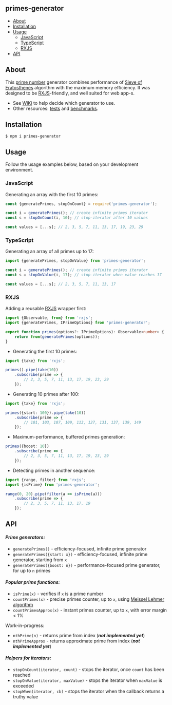 primes-generator
----------------

* [About](#about)
* [Installation](#installation)
* [Usage](#usage)
    * [JavaScript](#javascript)
    * [TypeScript](#typescript)
    * [RXJS](#rxjs)
* [API](#api)

## About

This [prime number] generator combines performance of [Sieve of Eratosthenes] algorithm with the maximum memory
efficiency. It was designed to be [RXJS]-friendly, and well suited for web app-s.

* See [WiKi] to help decide which generator to use.
* Other resources: [tests](./test) and [benchmarks](./benchmarks).

## Installation

```
$ npm i primes-generator
```

## Usage

Follow the usage examples below, based on your development environment.

### JavaScript

Generating an array with the first 10 primes:

```js
const {generatePrimes, stopOnCount} = require('primes-generator');

const i = generatePrimes(); // create infinite primes iterator 
const s = stopOnCount(i, 10); // stop-iterator after 10 values

const values = [...s]; // 2, 3, 5, 7, 11, 13, 17, 19, 23, 29
```

### TypeScript

Generating an array of all primes up to 17:

```js
import {generatePrimes, stopOnValue} from 'primes-generator';

const i = generatePrimes(); // create infinite primes iterator
const s = stopOnValue(i, 17); // stop-iterator when value reaches 17

const values = [...s]; // 2, 3, 5, 7, 11, 13, 17
```

### RXJS

Adding a reusable [RXJS] wrapper first:

```ts
import {Observable, from} from 'rxjs';
import {generatePrimes, IPrimeOptions} from 'primes-generator';

export function primes(options?: IPrimeOptions): Observable<number> {
    return from(generatePrimes(options));
}
```

* Generating the first 10 primes:

```ts
import {take} from 'rxjs';

primes().pipe(take(10))
    .subscribe(prime => {
        // 2, 3, 5, 7, 11, 13, 17, 19, 23, 29
    });
```

* Generating 10 primes after 100:

```ts
import {take} from 'rxjs';

primes({start: 100}).pipe(take(10))
    .subscribe(prime => {
        // 101, 103, 107, 109, 113, 127, 131, 137, 139, 149
    });
```

* Maximum-performance, buffered primes generation:

```ts
primes({boost: 10})
    .subscribe(prime => {
        // 2, 3, 5, 7, 11, 13, 17, 19, 23, 29
    });
```

* Detecting primes in another sequence:

```ts
import {range, filter} from 'rxjs';
import {isPrime} from 'primes-generator';

range(0, 20).pipe(filter(a => isPrime(a)))
    .subscribe(prime => {
        // 2, 3, 5, 7, 11, 13, 17, 19
    });
```

## API

#### <i>Prime generators:</i>

* `generatePrimes()` - efficiency-focused, infinite prime generator
* `generatePrimes({start: x})` - efficiency-focused, infinite prime generator, starting from `x`
* `generatePrimes({boost: n})` - performance-focused prime generator, for up to `n` primes

#### <i>Popular prime functions:</i>

* `isPrime(x)` - verifies if `x` is a prime number
* `countPrimes(x)` - precise primes counter, up to `x`, using [Meissel Lehmer algorithm]
* `countPrimesApprox(x)` - instant primes counter, up to `x`, with error margin < 1%

Work-in-progress:

* `nthPrime(n)` - returns prime from index (_**not implemented yet**_)
* `nthPrimeApprox` - returns approximate prime from index (_**not implemented yet**_)

#### <i>Helpers for iterators:</i>

* `stopOnCount(iterator, count)` - stops the iterator, once `count` has been reached
* `stopOnValue(iterator, maxValue)` - stops the iterator when `maxValue` is exceeded
* `stopWhen(iterator, cb)` - stops the iterator when the callback returns a truthy value

[prime number]:https://en.wikipedia.org/wiki/Prime_number

[Sieve of Eratosthenes]:https://en.wikipedia.org/wiki/Sieve_of_Eratosthenes

[WiKi]:https://github.com/vitaly-t/primes-generator/wiki

[RXJS]:https://github.com/ReactiveX/rxjs

[Meissel Lehmer algorithm]:https://en.wikipedia.org/wiki/Meissel%E2%80%93Lehmer_algorithm
